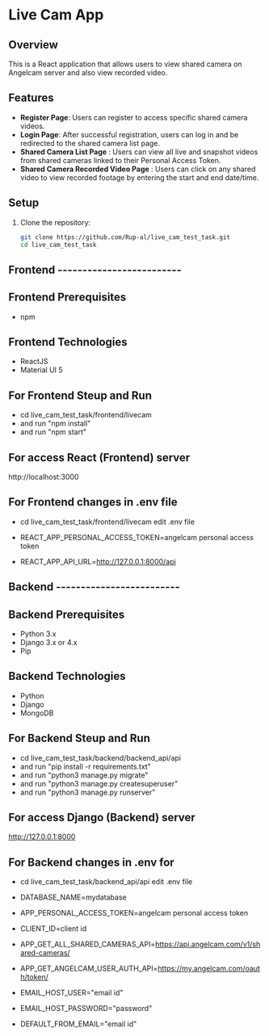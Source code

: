 # Live Cam App

## Overview
This is a React application that allows users to view shared camera on Angelcam server and also view recorded video.

## Features
- **Register Page**: Users can register to access specific shared camera videos.
- **Login Page**: After successful registration, users can log in and be redirected to the shared camera list page.
- **Shared Camera List Page** : Users can view all live and snapshot videos from shared cameras linked to their Personal Access Token.
- **Shared Camera Recorded Video Page** : Users can click on any shared video to view recorded footage by entering the start and end date/time.



## Setup
1. Clone the repository:
   ```bash
   git clone https://github.com/Rup-al/live_cam_test_task.git
   cd live_cam_test_task

## Frontend -------------------------

## Frontend Prerequisites
   - npm

## Frontend Technologies
- ReactJS
- Material UI 5   

## For Frontend Steup and Run

   - cd live_cam_test_task/frontend/livecam
   - and run "npm install"
   - and run "npm start"

## For access React (Frontend) server
   
   http://localhost:3000    

## For Frontend changes in .env file
   - cd live_cam_test_task/frontend/livecam
     edit .env file

   - REACT_APP_PERSONAL_ACCESS_TOKEN=angelcam personal access token
   - REACT_APP_API_URL=http://127.0.0.1:8000/api

## Backend -------------------------

## Backend Prerequisites
   - Python 3.x
   - Django 3.x or 4.x
   - Pip

## Backend Technologies
   - Python
   - Django
   - MongoDB

## For Backend Steup and Run

   - cd live_cam_test_task/backend/backend_api/api
   - and run "pip install -r requirements.txt"
   - and run "python3 manage.py migrate"
   - and run "python3 manage.py createsuperuser"
   - and run "python3 manage.py runserver"

## For access Django (Backend) server
   
   http://127.0.0.1:8000   

## For Backend changes in .env for
   - cd live_cam_test_task/backend_api/api
     edit .env file

   - DATABASE_NAME=mydatabase
   - APP_PERSONAL_ACCESS_TOKEN=angelcam personal access token
   - CLIENT_ID=client id
   - APP_GET_ALL_SHARED_CAMERAS_API=https://api.angelcam.com/v1/shared-cameras/
   - APP_GET_ANGELCAM_USER_AUTH_API=https://my.angelcam.com/oauth/token/
   - EMAIL_HOST_USER="email id"
   - EMAIL_HOST_PASSWORD="password"
   - DEFAULT_FROM_EMAIL="email id"


  
  